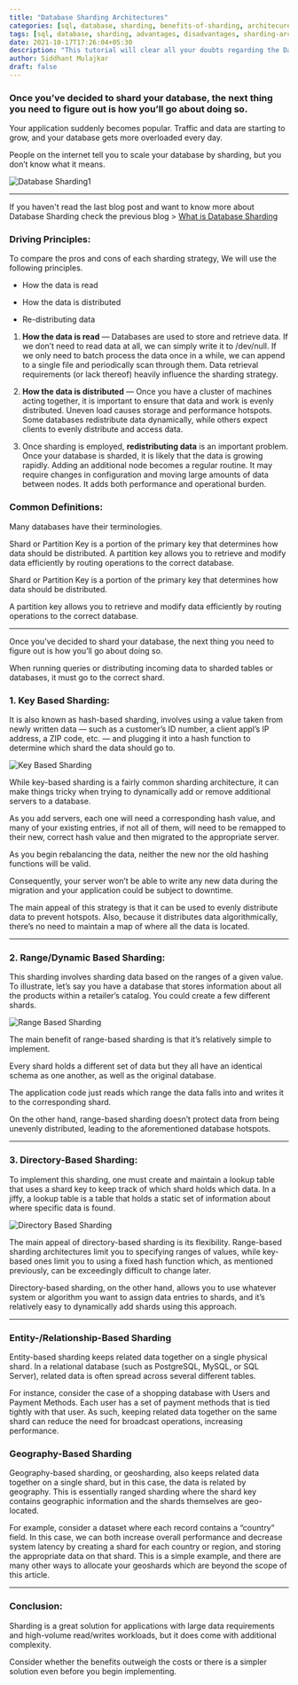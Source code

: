```yaml
---
title: "Database Sharding Architectures"
categories: [sql, database, sharding, benefits-of-sharding, architecures, sidsblog]
tags: [sql, database, sharding, advantages, disadvantages, sharding-architectures, sidsblog]
date: 2021-10-17T17:26:04+05:30
description: "This tutorial will clear all your doubts regarding the Database Sharding Architectures and how to implement them."
author: Siddhant Mulajkar
draft: false
---
```


### Once you’ve decided to shard your database, the next thing you need to figure out is how you’ll go about doing so.

Your application suddenly becomes popular. Traffic and data are starting to grow, and your database gets more overloaded every day. 

People on the internet tell you to scale your database by sharding, but you don’t know what it means.

![Database Sharding1](/images/shardingarch/shard1.png)

-------------------------------------------------------------------------------

If you haven't read the last blog post and want to know more about Database Sharding check the previous blog > [What is Database Sharding](https://sidmulajkar.com/posts/what-is-database-sharding/)

### Driving Principles:

To compare the pros and cons of each sharding strategy, We will use the following principles.

- How the data is read

- How the data is distributed

- Re-distributing data

1. **How the data is read** — Databases are used to store and retrieve data. If we don’t need to read data at all, we can simply write it to /dev/null. If we only need to batch process the data once in a while, we can append to a single file and periodically scan through them. Data retrieval requirements (or lack thereof) heavily influence the sharding strategy.

2. **How the data is distributed** — Once you have a cluster of machines acting together, it is important to ensure that data and work is evenly distributed. Uneven load causes storage and performance hotspots. Some databases redistribute data dynamically, while others expect clients to evenly distribute and access data.

3. Once sharding is employed, **redistributing data** is an important problem. Once your database is sharded, it is likely that the data is growing rapidly. Adding an additional node becomes a regular routine. It may require changes in configuration and moving large amounts of data between nodes. It adds both performance and operational burden.


### Common Definitions:

Many databases have their terminologies.

Shard or Partition Key is a portion of the primary key that determines how data should be distributed. A partition key allows you to retrieve and modify data efficiently by routing operations to the correct database.


Shard or Partition Key is a portion of the primary key that determines how data should be distributed. 

A partition key allows you to retrieve and modify data efficiently by routing operations to the correct database.

-------------------------------------------------------------------------------

Once you’ve decided to shard your database, the next thing you need to figure out is how you’ll go about doing so. 

When running queries or distributing incoming data to sharded tables or databases, it must go to the correct shard.

### 1. Key Based Sharding: 

It is also known as hash-based sharding, involves using a value taken from newly written data — such as a customer’s ID number, a client appl’s IP address, a ZIP code, etc. — and plugging it into a hash function to determine which shard the data should go to.

![Key Based Sharding](/images/shardingarch/shardkey.png)


While key-based sharding is a fairly common sharding architecture, it can make things tricky when trying to dynamically add or remove additional servers to a database.


As you add servers, each one will need a corresponding hash value, and many of your existing entries, if not all of them, will need to be remapped to their new, correct hash value and then migrated to the appropriate server.


As you begin rebalancing the data, neither the new nor the old hashing functions will be valid. 

Consequently, your server won’t be able to write any new data during the migration and your application could be subject to downtime.


The main appeal of this strategy is that it can be used to evenly distribute data to prevent hotspots. Also, because it distributes data algorithmically, there’s no need to maintain a map of where all the data is located.

-------------------------------------------------------------------------------

### 2. Range/Dynamic Based Sharding:

This sharding involves sharding data based on the ranges of a given value. To illustrate, let’s say you have a database that stores information about all the products within a retailer’s catalog. You could create a few different shards.

![Range Based Sharding](/images/shardingarch/rangebased.png)

The main benefit of range-based sharding is that it’s relatively simple to implement. 

Every shard holds a different set of data but they all have an identical schema as one another, as well as the original database. 

The application code just reads which range the data falls into and writes it to the corresponding shard.

On the other hand, range-based sharding doesn’t protect data from being unevenly distributed, leading to the aforementioned database hotspots.

-------------------------------------------------------------------------------

### 3. Directory-Based Sharding:

To implement this sharding, one must create and maintain a lookup table that uses a shard key to keep track of which shard holds which data. In a jiffy, a lookup table is a table that holds a static set of information about where specific data is found.

![Directory Based Sharding](/images/shardingarch/dirbased.png)


The main appeal of directory-based sharding is its flexibility.
Range-based sharding architectures limit you to specifying ranges of values, while key-based ones limit you to using a fixed hash function which, as mentioned previously, can be exceedingly difficult to change later.


Directory-based sharding, on the other hand, allows you to use whatever system or algorithm you want to assign data entries to shards, and it’s relatively easy to dynamically add shards using this approach.

-------------------------------------------------------------------------------

### Entity-/Relationship-Based Sharding

Entity-based sharding keeps related data together on a single physical shard. In a relational database (such as PostgreSQL, MySQL, or SQL Server), related data is often spread across several different tables.

For instance, consider the case of a shopping database with Users and Payment Methods. Each user has a set of payment methods that is tied tightly with that user. As such, keeping related data together on the same shard can reduce the need for broadcast operations, increasing performance.


### Geography-Based Sharding

Geography-based sharding, or geosharding, also keeps related data together on a single shard, but in this case, the data is related by geography. This is essentially ranged sharding where the shard key contains geographic information and the shards themselves are geo-located.

For example, consider a dataset where each record contains a “country” field. In this case, we can both increase overall performance and decrease system latency by creating a shard for each country or region, and storing the appropriate data on that shard. This is a simple example, and there are many other ways to allocate your geoshards which are beyond the scope of this article.

-------------------------------------------------------------------------------

### Conclusion:

Sharding is a great solution for applications with large data requirements and high-volume read/writes workloads, but it does come with additional complexity. 

Consider whether the benefits outweigh the costs or there is a simpler solution even before you begin implementing.